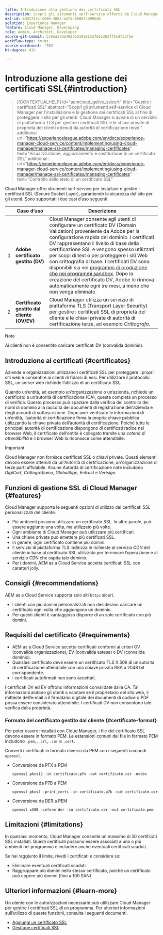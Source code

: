 ```yaml
---
title: Introduzione alla gestione dei certificati SSL
description: Scopri gli strumenti self-service offerti da Cloud Manager per l’installazione dei certificati SSL.
exl-id: 0d41723c-c096-4882-a3fd-050b7c9996d8
solution: Experience Manager
feature: Cloud Manager, Developing
role: Admin, Architect, Developer
source-git-commit: bc9aa376a402a55191e153f662262ff65df32f5e
workflow-type: tm+mt
source-wordcount: '763'
ht-degree: 41%

---
```



# Introduzione alla gestione dei certificati SSL{#introduction}

>[!CONTEXTUALHELP]
>id="aemcloud_golive_sslcert"
>title="Gestire i certificati SSL"
>abstract="Scopri gli strumenti self-service di Cloud Manager per l’installazione e la gestione dei certificati SSL al fine di proteggere il sito per gli utenti. Cloud Manager si avvale di un servizio di piattaforma TLS per gestire i certificati SSL e le chiavi private di proprietà dei clienti ottenuti da autorità di certificazione terze."
>additional-url="https://experienceleague.adobe.com/en/docs/experience-manager-cloud-service/content/implementing/using-cloud-manager/manage-ssl-certificates/managing-certificates" text="Visualizzazione, aggiornamento e sostituzione di un certificato SSL"
>additional-url="https://experienceleague.adobe.com/en/docs/experience-manager-cloud-service/content/implementing/using-cloud-manager/manage-ssl-certificates/managing-certificates" text="Controllo dello stato di un certificato SSL"


Cloud Manager offre strumenti self-service per installare e gestire i certificati SSL (Secure Socket Layer), garantendo la sicurezza del sito per gli utenti. Sono supportati i due casi d’uso seguenti:

<!-- CQDOC-21758, #1 -->

| | Caso d’uso | Descrizione |
| --- | --- | --- |
| 1 | **Adobe certificato gestito (DV)** | Cloud Manager consente agli utenti di configurare un certificato DV (Domain Validation) proveniente da Adobe per la configurazione rapida del dominio. I certificati DV rappresentano il livello di base della certificazione SSL e vengono spesso utilizzati per scopi di test o per proteggere i siti Web con crittografia di base. I certificati DV sono disponibili sia nei [programmi di produzione che nei programmi sandbox](/help/implementing/cloud-manager/getting-access-to-aem-in-cloud/program-types.md). Dopo la creazione del certificato DV, Adobe lo rinnova automaticamente ogni tre mesi, a meno che non venga eliminato. |
| 2 | **Certificato gestito dal cliente (OV/EV)** | Cloud Manager utilizza un servizio di piattaforma TLS (Transport Layer Security) per gestire i certificati SSL di proprietà del cliente e le chiavi private di autorità di certificazione terze, ad esempio *Crittografa*. |

>[!NOTE]
>
>Ai clienti non è consentito caricare certificati DV (convalida dominio).


## Introduzione ai certificati {#certificates}

Aziende e organizzazioni utilizzano i certificati SSL per proteggere i propri siti web e consentire ai clienti di fidarsi di essi. Per utilizzare il protocollo SSL, un server web richiede l’utilizzo di un certificato SSL.

Quando un’entità, ad esempio un’organizzazione o un’azienda, richiede un certificato a un’autorità di certificazione (CA), questa completa un processo di verifica. Questo processo può spaziare dalla verifica del controllo dei nomi di dominio alla raccolta dei documenti di registrazione dell’azienda e degli accordi di sottoscrizione. Dopo aver verificato le informazioni di un’entità, l’autorità di certificazione firma la propria chiave pubblica utilizzando la chiave privata dell’autorità di certificazione. Poiché tutte le principali autorità di certificazione dispongono di certificati radice nei browser Web, il certificato dell&#39;entità è collegato tramite una *catena di attendibilità* e il browser Web lo riconosce come attendibile.

>[!IMPORTANT]
>
>Cloud Manager non fornisce certificati SSL o chiavi private. Questi elementi devono essere ottenuti da un&#39;Autorità di certificazione, un&#39;organizzazione di terze parti affidabile. Alcune Autorità di certificazione note includono *DigiCert*, *Crittografiamo*, *GlobalSign*, *Entrust* e *Verisign*.

## Funzioni di gestione SSL di Cloud Manager {#features}

Cloud Manager supporta le seguenti opzioni di utilizzo dei certificati SSL personalizzati del cliente.

* Più ambienti possono utilizzare un certificato SSL. In altre parole, può essere aggiunto una volta, ma utilizzato più volte.
* Ogni ambiente di Cloud Manager può utilizzare più certificati.
* Una chiave privata può emettere più certificati SSL.
* In genere, ogni certificato contiene più domini.
* Il servizio di piattaforma TLS indirizza le richieste al servizio CDN del cliente in base al certificato SSL utilizzato per terminare l’operazione e al servizio CDN che ospita tale dominio.
* Per i domini, AEM as a Cloud Service accetta certificati SSL con caratteri jolly.

## Consigli {#recommendations}

AEM as a Cloud Service supporta solo siti `https` sicuri.

* I clienti con più domini personalizzati non desiderano caricare un certificato ogni volta che aggiungono un dominio.
* Per questi clienti è vantaggioso disporre di un solo certificato con più domini.

## Requisiti del certificato {#requirements}

* AEM as a Cloud Service accetta certificati conformi ai criteri OV (convalida organizzazione), EV (convalida estesa) o DV (convalida dominio). <!-- CQDOC-21758, #2 -->
* Qualsiasi certificato deve essere un certificato TLS X.509 di un’autorità di certificazione attendibile con una chiave privata RSA a 2048 bit corrispondente.
* I certificati autofirmati non sono accettati.

I certificati OV ed EV offrono informazioni convalidate dalla CA. Tali informazioni aiutano gli utenti a valutare se il proprietario del sito web, il mittente dell’e-mail o il firmatario digitale dei documenti di codice o PDF possa essere considerato attendibile. I certificati DV non consentono tale verifica della proprietà.

### Formato del certificato gestito dal cliente {#certificate-format}

<!-- CQDOC-21758, #3 -->

Per poter essere installati con Cloud Manager, i file del certificato SSL devono essere in formato PEM. Le estensioni comuni dei file in formato PEM includono `.pem,`. .`crt`, `.cer` e `.cert`.

Converti i certificati in formato diverso da PEM con i seguenti comandi `openssl`.

* Conversione da PFX a PEM

  ```shell
  openssl pkcs12 -in certificate.pfx -out certificate.cer -nodes
  ```

* Conversione da P7B a PEM

  ```shell
  openssl pkcs7 -print_certs -in certificate.p7b -out certificate.cer
  ```

* Conversione da DER a PEM

  ```shell
  openssl x509 -inform der -in certificate.cer -out certificate.pem
  ```

## Limitazioni {#limitations}

In qualsiasi momento, Cloud Manager consente un massimo di 50 certificati SSL installati. Questi certificati possono essere associati a uno o più ambienti nel programma e includere anche eventuali certificati scaduti.

Se hai raggiunto il limite, rivedi i certificati e considera se:

* Eliminare eventuali certificati scaduti.
* Raggruppare più domini nello stesso certificato, poiché un certificato può coprire più domini (fino a 100 SAN).

## Ulteriori informazioni {#learn-more}

Un utente con le autorizzazioni necessarie può utilizzare Cloud Manager per gestire i certificati SSL di un programma. Per ulteriori informazioni sull’utilizzo di queste funzioni, consulta i seguenti documenti.

* [Aggiungi un certificato SSL](/help/implementing/cloud-manager/managing-ssl-certifications/add-ssl-certificate.md) <!--CQDOC-21758, #4 -->
* [Gestione certificati SSL](/help/implementing/cloud-manager/managing-ssl-certifications/managing-certificates.md) <!--CQDOC-21758, #4 -->

